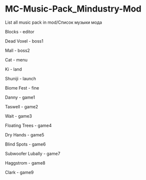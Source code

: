 # MC-Music-Pack_Mindustry-Mod
List all music pack in mod/Список музыки мода

Blocks - editor

Dead Voxel - boss1

Mall - boss2

Cat - menu

Ki - land

Shuniji - launch

Biome Fest - fine

Danny - game1

Taswell - game2

Wait - game3

Floating Trees - game4

Dry Hands - game5

Blind Spots - game6

Subwoofer Lubally - game7

Haggstrom - game8

Clark - game9
